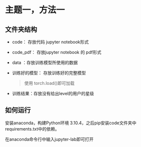 # 主题一，方法一

## 文件夹结构

* code： 存放代码 jupyter notebook形式

* code_pdf： 存放jupyter notebook 的 pdf形式

* data ：存放训练模型所使用的数据

* 训练好的模型： 存放训练好的完整模型

  > 使用 torch.load()即可加载

* 训练结果：存放没有给出level的用户的星级

## 如何运行

安装anaconda，构建Python环境 3.10.4，之后pip安装code文件夹中 requirements.txt中的依赖。

在anaconda命令行中输入jupyter-lab即可打开

